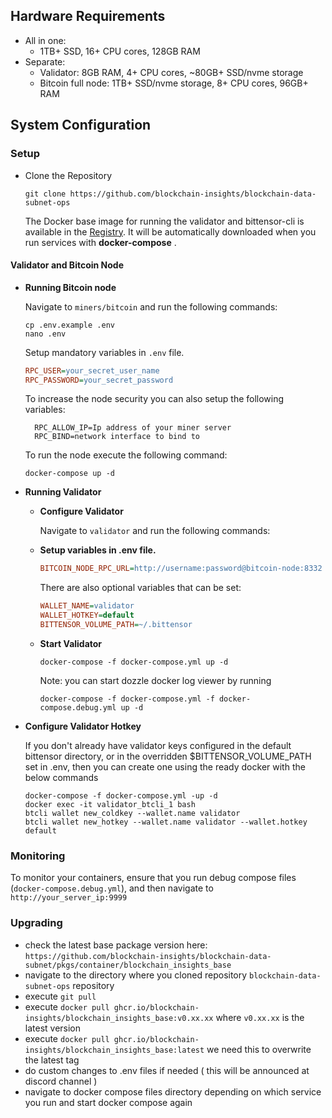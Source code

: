 ## Hardware Requirements

- All in one:
  - 1TB+ SSD, 16+ CPU cores, 128GB RAM
- Separate:
  - Validator: 8GB RAM, 4+ CPU cores, ~80GB+ SSD/nvme storage
  - Bitcoin full node: 1TB+ SSD/nvme storage, 8+ CPU cores, 96GB+ RAM


## System Configuration

### Setup
- Clone the Repository
    ```
    git clone https://github.com/blockchain-insights/blockchain-data-subnet-ops
    ```

    The Docker base image for running the validator and bittensor-cli is available in the [Registry](https://github.com/blockchain-insights/blockchain-data-subnet/pkgs/container/blockchain_insights_base). It will be automatically downloaded when you run services with **docker-compose** .

#### Validator and Bitcoin Node

- **Running Bitcoin node**
  
  Navigate to ```miners/bitcoin``` and run the following commands:
  ```
  cp .env.example .env
  nano .env
  ```
  Setup mandatory variables in ```.env``` file.
  ```ini
  RPC_USER=your_secret_user_name
  RPC_PASSWORD=your_secret_password
  ```
  To increase the node security you can also setup the following variables:
  ```init
    RPC_ALLOW_IP=Ip address of your miner server
    RPC_BIND=network interface to bind to
  ```
    To run the node execute the following command:
    ```
    docker-compose up -d
    ```

- **Running Validator**
  - **Configure Validator**
  
      Navigate to ```validator``` and run the following commands:

  - **Setup variables in .env file.**
    ```ini
    BITCOIN_NODE_RPC_URL=http://username:password@bitcoin-node:8332
    ```
    There are also optional variables that can be set:
    ```ini
    WALLET_NAME=validator
    WALLET_HOTKEY=default
    BITTENSOR_VOLUME_PATH=~/.bittensor
    ```
  - **Start Validator**
    ```
    docker-compose -f docker-compose.yml up -d
    ```
    Note: you can start dozzle docker log viewer by running 
    ```
    docker-compose -f docker-compose.yml -f docker-compose.debug.yml up -d
    ```
    
- **Configure Validator Hotkey**
  
  If you don't already have validator keys configured in the default bittensor directory, or in the overridden $BITTENSOR_VOLUME_PATH set in .env, then you can create one using the ready docker with the below commands 
  ```
  docker-compose -f docker-compose.yml -up -d
  docker exec -it validator_btcli_1 bash
  btcli wallet new_coldkey --wallet.name validator
  btcli wallet new_hotkey --wallet.name validator --wallet.hotkey default
  ```
### Monitoring

To monitor your containers, ensure that you run debug compose files (```docker-compose.debug.yml```), and then navigate to ```http://your_server_ip:9999```

### Upgrading

- check the latest base package version here:
```https://github.com/blockchain-insights/blockchain-data-subnet/pkgs/container/blockchain_insights_base```
- navigate to the directory where you cloned repository ```blockchain-data-subnet-ops``` repository
- execute ```git pull```
- execute ```docker pull ghcr.io/blockchain-insights/blockchain_insights_base:v0.xx.xx``` where ```v0.xx.xx``` is the latest version
- execute ```docker pull ghcr.io/blockchain-insights/blockchain_insights_base:latest``` we need this to overwrite the latest tag
- do custom changes to .env files if needed ( this will be announced at discord channel )
- navigate to docker compose files directory depending on which service you run and start docker compose again

